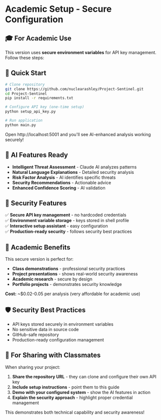# Academic Setup - Secure Configuration

## 🎓 For Academic Use

This version uses **secure environment variables** for API key management. Follow these steps:

## 🚀 Quick Start

```bash
# Clone repository
git clone https://github.com/nuclearashley/Project-Sentinel.git
cd Project-Sentinel
pip install -r requirements.txt

# Configure API key (one-time setup)
python setup_api_key.py

# Run application
python main.py
```

Open http://localhost:5001 and you'll see AI-enhanced analysis working securely!

## 🤖 AI Features Ready

- **Intelligent Threat Assessment** - Claude AI analyzes patterns  
- **Natural Language Explanations** - Detailed security analysis
- **Risk Factor Analysis** - AI identifies specific threats
- **Security Recommendations** - Actionable advice
- **Enhanced Confidence Scoring** - AI validation

## 🔐 Security Features

✅ **Secure API key management** - no hardcoded credentials  
✅ **Environment variable storage** - keys stored in shell profile  
✅ **Interactive setup assistant** - easy configuration  
✅ **Production-ready security** - follows security best practices  

## 🎯 Academic Benefits

This secure version is perfect for:
- **Class demonstrations** - professional security practices
- **Project presentations** - shows real-world security awareness
- **Academic research** - secure by design
- **Portfolio projects** - demonstrates security knowledge

**Cost:** ~$0.02-0.05 per analysis (very affordable for academic use)

## 🛡️ Security Best Practices

- API keys stored securely in environment variables
- No sensitive data in source code
- GitHub-safe repository
- Production-ready configuration management

## 📧 For Sharing with Classmates

When sharing your project:

1. **Share the repository URL** - they can clone and configure their own API key
2. **Include setup instructions** - point them to this guide
3. **Demo with your configured system** - show the AI features in action
4. **Explain the security approach** - highlight proper credential management

This demonstrates both technical capability and security awareness! 